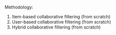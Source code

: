 Methodology:

1. Item-based collaborative filtering (from scratch)
2. User-based collaborative filtering (from scratch)
3. Hybrid collaborative filtering (from scratch)
